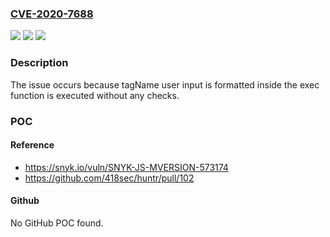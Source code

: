 ### [CVE-2020-7688](https://cve.mitre.org/cgi-bin/cvename.cgi?name=CVE-2020-7688)
![](https://img.shields.io/static/v1?label=Product&message=mversion&color=blue)
![](https://img.shields.io/static/v1?label=Version&message=%3C%202.0.1%20&color=brighgreen)
![](https://img.shields.io/static/v1?label=Vulnerability&message=Command%20Injection&color=brighgreen)

### Description

The issue occurs because tagName user input is formatted inside the exec function is executed without any checks.

### POC

#### Reference
- https://snyk.io/vuln/SNYK-JS-MVERSION-573174
- https://github.com/418sec/huntr/pull/102

#### Github
No GitHub POC found.

